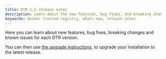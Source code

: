 ```yaml
---
title: DTR 2.3 release notes
description: Learn about the new features, bug fixes, and breaking changes for Docker Trusted Registry 2.3
keywords: docker trusted registry, whats new, release notes
---
```


Here you can learn about new features, bug fixes, breaking changes and
known issues for each DTR version.

You can then use [the upgrade instructions](../admin/upgrade.md),
to upgrade your installation to the latest release.
